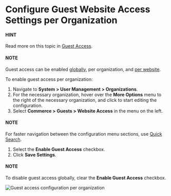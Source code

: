 <a id="guest-access-org"></a>

<a id="sys-conf-commerce-guest-access-org"></a>

# Configure Guest Website Access Settings per Organization

#### HINT
Read more on this topic in [Guest Access](../../../../../../../concept-guides/guests/index.md#sys-conf-commerce-guest).

#### NOTE
Guest access can be enabled [globally](../../../../../configuration/commerce/guests/global-guest-access.md#sys-conf-commerce-guest-access-global), per organization, and [per website](../../../../../websites/web-configuration/commerce/guests/website-guest-access.md#sys-conf-commerce-guest-access-website).

To enable guest access per organization:

1. Navigate to **System > User Management > Organizations**.
2. For the necessary organization, hover over the <i class="fa fa-ellipsis-h fa-lg" aria-hidden="true"></i> **More Options** menu to the right of the necessary organization, and click <i class="fas fa-cog" aria-hidden="true"></i> to start editing the configuration.
3. Select **Commerce > Guests > Website Access** in the menu on the left.

#### NOTE
For faster navigation between the configuration menu sections, use [Quick Search](../../../../../configuration/quick-search.md#user-guide-system-configuration-quick-search).

1. Select the **Enable Guest Access** checkbox.
2. Click **Save Settings**.

#### NOTE
To disable guest access globally, clear the **Enable Guest Access** checkbox.

![Guest access configuration per organization](user/img/system/user_management/org_configuration/guests/GuestAccessOrg.png)
<!-- fa-bars = fa-navicon -->
<!-- Ic Tiles is used as Set As Default in saved views, and as tiles in display layout options -->
<!-- IcPencil refers to Rename in Commerce and Inline Editing in CRM -->
<!-- Check mark in the square. -->
<!-- SortDesc is also used as drop-down arrow -->

